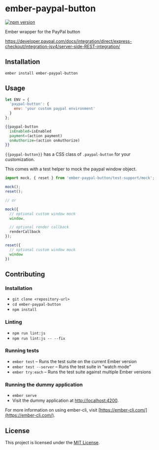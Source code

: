 ember-paypal-button
==============================================================================

[![npm version](https://badge.fury.io/js/ember-paypal-button.svg)](https://badge.fury.io/js/ember-paypal-button)

Ember wrapper for the PayPal button

https://developer.paypal.com/docs/integration/direct/express-checkout/integration-jsv4/server-side-REST-integration/

Installation
------------------------------------------------------------------------------

```
ember install ember-paypal-button
```


Usage
------------------------------------------------------------------------------

```js
let ENV = {
  'paypal-button': {
    env: 'your custom paypal environment'
  }
};
```

```hbs
{{paypal-button
  isEnabled=isEnabled
  payment=(action payment)
  onAuthorize=(action onAuthorize)
}}
```

`{{paypal-button}}` has a CSS class of `.paypal-button` for your customization.

This comes with a test helper to mock the paypal window object.

```js
import mock, { reset } from 'ember-paypal-button/test-support/mock';

mock();
reset();

// or

mock({
  // optional custom window mock
  window,

  // optional render callback
  renderCallback
});

reset({
  // optional custom window mock
  window
})
```


Contributing
------------------------------------------------------------------------------

### Installation

* `git clone <repository-url>`
* `cd ember-paypal-button`
* `npm install`

### Linting

* `npm run lint:js`
* `npm run lint:js -- --fix`

### Running tests

* `ember test` – Runs the test suite on the current Ember version
* `ember test --server` – Runs the test suite in "watch mode"
* `ember try:each` – Runs the test suite against multiple Ember versions

### Running the dummy application

* `ember serve`
* Visit the dummy application at [http://localhost:4200](http://localhost:4200).

For more information on using ember-cli, visit [https://ember-cli.com/](https://ember-cli.com/).

License
------------------------------------------------------------------------------

This project is licensed under the [MIT License](LICENSE.md).
